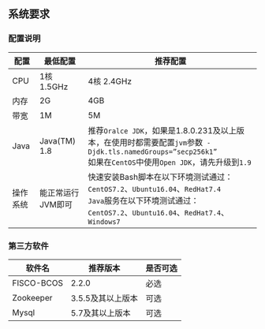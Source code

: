## 系统要求

### 配置说明

| 配置     | 最低配置          | 推荐配置                                                     |
| -------- | ----------------- | ------------------------------------------------------------ |
| CPU      | 1核 1.5GHz        | 4核 2.4GHz                                                   |
| 内存     | 2G                | 4GB                                                          |
| 带宽     | 1M                | 5M                                                           |
| Java     | Java(TM) 1.8      | 推荐`Oralce JDK`，如果是1.8.0.231及以上版本，在使用时都需要配置`jvm`参数` -Djdk.tls.namedGroups=”secp256k1”`<br />如果在`CentOS`中使用`Open JDK`，请先升级到`1.9` |
| 操作系统 | 能正常运行JVM即可 | 快速安装Bash脚本在以下环境测试通过：<br />`CentOS7.2`、`Ubuntu16.04`、`RedHat7.4`<br />`Java`服务在以下环境测试通过：<br />`CentOS7.2`、`Ubuntu16.04`、`RedHat7.4`、`Windows7` |

### 第三方软件

| 软件名     | 推荐版本          | 是否可选 |
| ---------- | ----------------- | -------- |
| FISCO-BCOS | 2.2.0             | 必选     |
| Zookeeper  | 3.5.5及其以上版本 | 可选     |
| Mysql      | 5.7及其以上版本   | 可选     |
